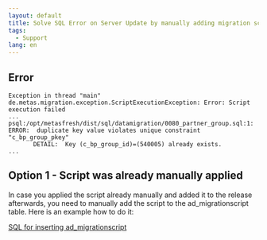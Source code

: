 ```yaml
---
layout: default
title: Solve SQL Error on Server Update by manually adding migration script
tags:
  - Support
lang: en
---
```


## Error
```
Exception in thread "main" de.metas.migration.exception.ScriptExecutionException: Error: Script execution failed
...
psql:/opt/metasfresh/dist/sql/datamigration/0080_partner_group.sql:1: ERROR:  duplicate key value violates unique constraint "c_bp_group_pkey"
       DETAIL:  Key (c_bp_group_id)=(540005) already exists.
...
```

## Option 1 - Script was already manually applied

In case you applied the script already manually and added it to the release afterwards, you need to manually add the script to the ad_migrationscript table.
Here is an example how to do it:

[SQL for inserting ad_migrationscript](../sql/ad_migrationscript)
